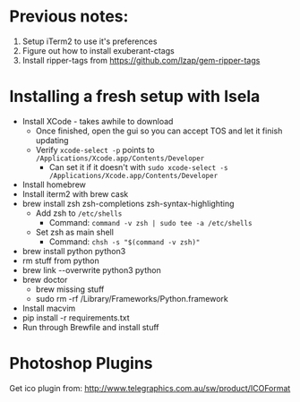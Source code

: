 # Previous notes:
1. Setup iTerm2 to use it's preferences
3. Figure out how to install exuberant-ctags
4. Install ripper-tags from https://github.com/lzap/gem-ripper-tags

# Installing a fresh setup with Isela
- Install XCode - takes awhile to download
  - Once finished, open the gui so you can accept TOS and let it finish updating
  - Verify `xcode-select -p` points to `/Applications/Xcode.app/Contents/Developer`
    - Can set it if it doesn't with `sudo xcode-select -s /Applications/Xcode.app/Contents/Developer`
- Install homebrew
- Install iterm2 with brew cask
- brew install zsh zsh-completions zsh-syntax-highlighting
  - Add zsh to `/etc/shells`
    - Command: `command -v zsh | sudo tee -a /etc/shells`
  - Set zsh as main shell
    - Command: `chsh -s "$(command -v zsh)"`
- brew install python python3
- rm stuff from python
- brew link --overwrite python3 python
- brew doctor
  - brew missing stuff
  - sudo rm -rf /Library/Frameworks/Python.framework
- Install macvim
- pip install -r requirements.txt
- Run through Brewfile and install stuff

# Photoshop Plugins
Get ico plugin from: http://www.telegraphics.com.au/sw/product/ICOFormat
